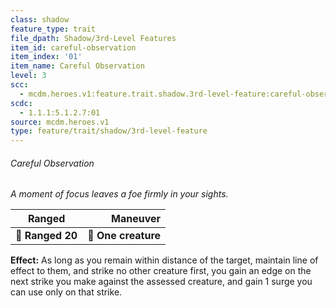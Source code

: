 ```yaml
---
class: shadow
feature_type: trait
file_dpath: Shadow/3rd-Level Features
item_id: careful-observation
item_index: '01'
item_name: Careful Observation
level: 3
scc:
  - mcdm.heroes.v1:feature.trait.shadow.3rd-level-feature:careful-observation
scdc:
  - 1.1.1:5.1.2.7:01
source: mcdm.heroes.v1
type: feature/trait/shadow/3rd-level-feature
---
```


###### Careful Observation

*A moment of focus leaves a foe firmly in your sights.*

| **Ranged**       |        **Maneuver** |
| ---------------- | ------------------: |
| **📏 Ranged 20** | **🎯 One creature** |

**Effect:** As long as you remain within distance of the target, maintain line of effect to them, and strike no other creature first, you gain an edge on the next strike you make against the assessed creature, and gain 1 surge you can use only on that strike.
